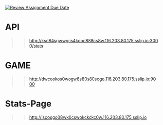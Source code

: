 [![Review Assignment Due Date](https://classroom.github.com/assets/deadline-readme-button-22041afd0340ce965d47ae6ef1cefeee28c7c493a6346c4f15d667ab976d596c.svg)](https://classroom.github.com/a/vtde1l2O)

# API
>> http://ksc84sgwwgcs4kooc888cs8w.116.203.80.175.sslip.io:3000/stats

# GAME
>> http://dwcookos0wogw8s80s80scgo.116.203.80.175.sslip.io:9000

# Stats-Page
>> http://iscoggo08wk0cswokckckc0w.116.203.80.175.sslip.io
